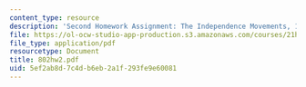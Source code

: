 ```yaml
---
content_type: resource
description: 'Second Homework Assignment: The Independence Movements, 1808-1830.'
file: https://ol-ocw-studio-app-production.s3.amazonaws.com/courses/21h-802-modern-latin-america-1808-present-revolution-dictatorship-democracy-spring-2005/5ef2ab8d7c4db6eb2a1f293fe9e60081_802hw2.pdf
file_type: application/pdf
resourcetype: Document
title: 802hw2.pdf
uid: 5ef2ab8d-7c4d-b6eb-2a1f-293fe9e60081
---
```

